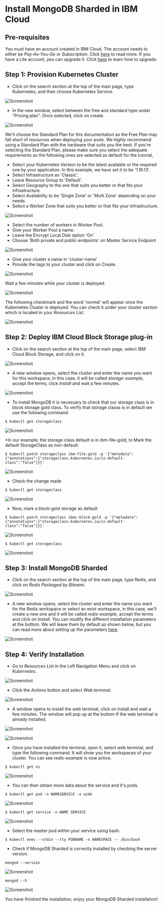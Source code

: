 # Install MongoDB Sharded in IBM Cloud

## Pre-requisites

You must have an account created in IBM Cloud. The account needs to either be *Pay-As-You-Go* or *Subscription*. Click [here](https://cloud.ibm.com/docs/account?topic=account-accounts "here") to read more.
If you have a Lite account, you can upgrade it. Click [here](https://cloud.ibm.com/docs/account?topic=account-account-getting-started#account-gs-upgrade "here") to learn how to upgrade.

## Step 1: Provision Kubernetes Cluster

* Click on the search section at the top of the main page, type Kubernetes, and then choose Kubernetes Service.

![Screenshot](Kubernetes1.png)

* In the new window, select between the free and standard type under "Pricing plan". Once selected, click on create.

![Screenshot](KubernetesPaid1.PNG)

We'll choose the Standard Plan for this documentation as the Free Plan may fall short of resources when deploying your pods. We highly recommend using a Standard Plan with the hardware that suits you the best. If you're selecting the Standard Plan, please make sure you select the adequate requirements as the following ones are selected as default for the tutorial,

* Select your Kubernetes Version to be the latest available or the required one by your application. In this example, we have set it to be '1.18.13'.
* Select Infrastructure as 'Classic'.
* Leave Resource Group to 'Default'.
* Select Geography to the one that suits you better or that fits your infrastructure.
* Select Availability to be 'Single Zone' or 'Multi Zone' depending on your needs.
* Select a Worker Zone that suits you better or that fits your infrastructure.

![Screenshot](KubernetesPaid2.PNG)

* Select the number of workers in Worker Pool.
* Give your Worker Pool a name.
* Leave the Encrypt Local Disk option 'On'
* Choose 'Both private and public endpoints' on Master Service Endpoint

![Screenshot](KubernetesPaid4.PNG)

* Give your cluster a name in 'cluster-name'
* Provide the tags to your cluster and click on Create.

![Screenshot](KubernetesPaid5.PNG)

Wait a few minutes while your cluster is deployed.

![Screenshot](KubernetesPaid3.PNG)

The following checkmark and the word 'normal' will appear once the Kubernetes Cluster is deployed. You can check it under your cluster section which is located in your *Resources List*.

![Screenshot](KubernetesPaid6.PNG)


## Step 2:  Deploy IBM Cloud Block Storage plug-in

* Click on the search section at the top of the main page, select IBM Cloud Block Storage, and click on it.

![Screenshot](StoragePaid1.PNG)

* A new window opens, select the cluster and enter the name you want for this workspace, in this case, it will be called _storage-example_, accept the terms, click *Install* and wait a few minutes.

![Screenshot](StoragePaid2.PNG)

* To install MongoDB it is necessary to check that our storage class is in block storage gold class. To verify that storage classs is in default we use the following command. 

`$ kubectl get storageclass`

![Screenshot](teststorage1.PNG)

*In our example, the storage class default is in ibm-file-gold, to Mark the default StorageClass as non-default:

`$ kubectl patch storageclass ibm-file-gold -p '{"metadata": {"annotations":{"storageclass.kubernetes.io/is-default-class":"false"}}}'`

![Screenshot](teststorage2.PNG)

* Check the change made 

`$ kubectl get storageclass`

![Screenshot](teststorage3.PNG)

* Now, mark a block-gold storage as default

`$ kubectl patch storageclass ibmc-block-gold -p '{"metadata": {"annotations":{"storageclass.kubernetes.io/is-default-class":"false"}}}'`

![Screenshot](teststorage4.PNG)

`$ kubectl get storageclass`

![Screenshot](teststorage5.PNG)


## Step 3: Install MongoDB Sharded

* Click on the search section at the top of the main page, type Redis, and click on _Redis Packaged by Bitnami_.

![Screenshot](mongo1.PNG)

* A new window opens, select the cluster and enter the name you want for the Redis workspace or select an exist workspace, in this case, we'll create a new one and it will be called _redis-example_, accept the terms and click on *Install*. You can modify the different installation parameters at the bottom. We will leave them by default as shown below, but you can read more about setting up the parameters [here](https://cloud.ibm.com/catalog/content/Redis#about "here").

![Screenshot](mongo2.PNG)


## Step 4: Verify Installation

* Go to *Resources List* in the Left Navigation Menu and click on *Kubernetes*.

![Screenshot](test1.png)

* Click the *Actions* button and select *Web terminal*.

![Screenshot](test2.PNG)

* A window opens to install the web terminal, click on install and wait a few minutes. The window will pop up at the buttom If the web terminal is already installed.

![Screenshot](test3.PNG)

![Screenshot](test7.PNG)

* Once you have installed the terminal, open it, select web terminal, and type the following command. It will show you the workspaces of your cluster. You can see *redis-example* is now active.

`$ kubectl get ns`

![Screenshot](testmongo1.PNG)

* You can then obtain more data about the service and it's pods.

`$ kubectl get pod -n NAMESERVICE -o wide`

![Screenshot](testmongo2.PNG)

`$ kubectl get service -n NAME SERVICE`

![Screenshot](testmongo3.PNG)

* Select the master pod within your service using bash.

`$ kubectl exec --stdin --tty PODNAME -n NAMESPACE -- /bin/bash`

* Check if MongoDB Sharded is correctly installed by checking the server version.

` mongod --version `

![Screenshot](testmongo4.PNG)

` mongod --h `

![Screenshot](testmongo5.PNG)

You have finished the installation, enjoy your MongoDB Sharded installation!




